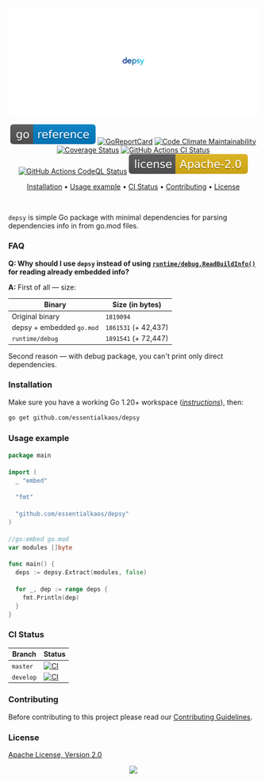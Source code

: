 <p align="center"><a href="#readme"><img src=".github/images/card.svg"/></a></p>

<p align="center">
  <a href="https://kaos.sh/g/depsy"><img src=".github/images/godoc.svg"/></a>
  <a href="https://kaos.sh/r/depsy"><img src="https://kaos.sh/r/depsy.svg" alt="GoReportCard" /></a>
  <a href="https://kaos.sh/l/depsy"><img src="https://kaos.sh/l/b51c11f14ac06e529437.svg" alt="Code Climate Maintainability" /></a>
  <br/>
  <a href="https://kaos.sh/c/depsy"><img src="https://kaos.sh/c/depsy.svg" alt="Coverage Status" /></a>
  <a href="https://kaos.sh/w/depsy/ci"><img src="https://kaos.sh/w/depsy/ci.svg" alt="GitHub Actions CI Status" /></a>
  <a href="https://kaos.sh/w/depsy/codeql"><img src="https://kaos.sh/w/depsy/codeql.svg" alt="GitHub Actions CodeQL Status" /></a>
  <a href="#license"><img src=".github/images/license.svg"/></a>
</p>

<p align="center"><a href="#installation">Installation</a> • <a href="#usage-example">Usage example</a> • <a href="#ci-status">CI Status</a> • <a href="#contributing">Contributing</a> • <a href="#license">License</a></p>

<br/>

`depsy` is simple Go package with minimal dependencies for parsing dependencies info in from go.mod files.

### FAQ

**Q: Why should I  use `depsy` instead of using [`runtime/debug.ReadBuildInfo()`](https://pkg.go.dev/runtime/debug@go1.20.1#ReadBuildInfo) for reading already embedded info?**

**A:** First of all — size:

| Binary | Size (in bytes) |
|--------|-----------------|
| Original binary | `1819094` |
| depsy + embedded `go.mod` | `1861531` (+ 42,437) |
| `runtime/debug` | `1891541` (+ 72,447) |

Second reason — with debug package, you can't print only direct dependencies.

### Installation

Make sure you have a working Go 1.20+ workspace (_[instructions](https://go.dev/doc/install)_), then:

````bash
go get github.com/essentialkaos/depsy
````

### Usage example

```go
package main

import (
  _ "embed"

  "fmt"

  "github.com/essentialkaos/depsy"
)

//go:embed go.mod
var modules []byte

func main() {
  deps := depsy.Extract(modules, false)

  for _, dep := range deps {
    fmt.Println(dep)
  }
}
```

### CI Status

| Branch | Status |
|--------|----------|
| `master` | [![CI](https://kaos.sh/w/depsy/ci.svg?branch=master)](https://kaos.sh/w/depsy/ci?query=branch:master) |
| `develop` | [![CI](https://kaos.sh/w/depsy/ci.svg?branch=develop)](https://kaos.sh/w/depsy/ci?query=branch:develop) |

### Contributing

Before contributing to this project please read our [Contributing Guidelines](https://github.com/essentialkaos/contributing-guidelines#contributing-guidelines).

### License

[Apache License, Version 2.0](http://www.apache.org/licenses/LICENSE-2.0)

<p align="center"><a href="https://essentialkaos.com"><img src="https://gh.kaos.st/ekgh.svg"/></a></p>
